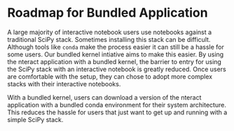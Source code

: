 # Roadmap for Bundled Application

A large majority of interactive notebook users use notebooks against a
traditional SciPy stack. Sometimes installing this stack can be difficult.
Although tools like `conda` make the process easier it can still be a
hassle for some users. Our bundled kernel intiative aims to make this
easier. By using the nteract application with a bundled kernel, the
barrier to entry for using the SciPy stack with an interactive notebook
is greatly reduced. Once users are comfortable with the setup, they can
chose to adopt more complex stacks with their interactive notebooks.

With a bundled kernel, users can download a version of the nteract application
with a bundled conda environment for their system architecture. This reduces
the hassle for users that just want to get up and running with a
simple SciPy stack.
